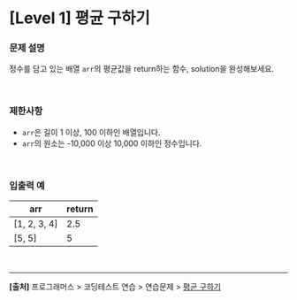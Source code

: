 # [Level 1] 평균 구하기

### 문제 설명
정수를 담고 있는 배열 `arr`의 평균값을 return하는 함수, solution을 완성해보세요.

<br>

### 제한사항
* `arr`은 길이 1 이상, 100 이하인 배열입니다.
* `arr`의 원소는 -10,000 이상 10,000 이하인 정수입니다.

<br>

### 입출력 예
|arr|return|
|---|---|
|[1, 2, 3, 4]|2.5|
|[5, 5]|5|

<br>

---
**[출처]** 프로그래머스 > 코딩테스트 연습 > 연습문제 > [평균 구하기](https://school.programmers.co.kr/learn/courses/30/lessons/12944)